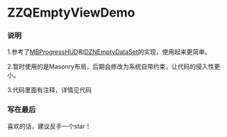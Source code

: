 # ZZQEmptyViewDemo



### 说明

1.参考了[MBProgressHUD](https://github.com/jdg/MBProgressHUD)和[DZNEmptyDataSet](https://github.com/dzenbot/DZNEmptyDataSet)的实现，使用起来更简单。
    
2.暂时使用的是Masonry布局，后期会修改为系统自带约束，让代码的侵入性更小。
    
3.代码里面有注释，详情见代码
    
    
### 写在最后

喜欢的话，建议反手一个star！
    
    
  
